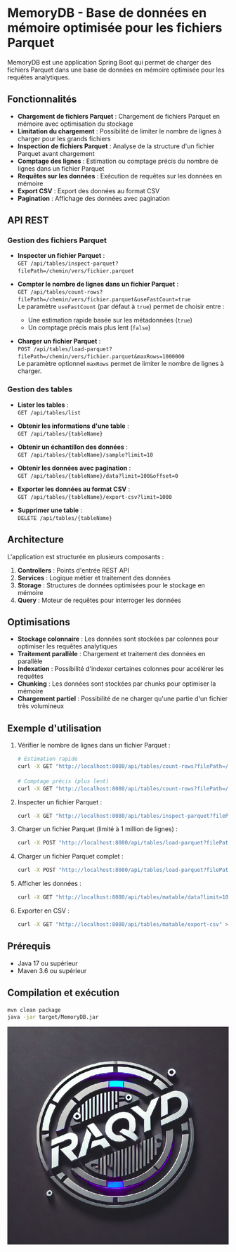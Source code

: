 # MemoryDB - Base de données en mémoire optimisée pour les fichiers Parquet

MemoryDB est une application Spring Boot qui permet de charger des fichiers Parquet dans une base de données en mémoire optimisée pour les requêtes analytiques.

## Fonctionnalités

- **Chargement de fichiers Parquet** : Chargement de fichiers Parquet en mémoire avec optimisation du stockage
- **Limitation du chargement** : Possibilité de limiter le nombre de lignes à charger pour les grands fichiers
- **Inspection de fichiers Parquet** : Analyse de la structure d'un fichier Parquet avant chargement
- **Comptage des lignes** : Estimation ou comptage précis du nombre de lignes dans un fichier Parquet
- **Requêtes sur les données** : Exécution de requêtes sur les données en mémoire
- **Export CSV** : Export des données au format CSV
- **Pagination** : Affichage des données avec pagination

## API REST

### Gestion des fichiers Parquet

- **Inspecter un fichier Parquet** :  
  `GET /api/tables/inspect-parquet?filePath=/chemin/vers/fichier.parquet`

- **Compter le nombre de lignes dans un fichier Parquet** :  
  `GET /api/tables/count-rows?filePath=/chemin/vers/fichier.parquet&useFastCount=true`  
  Le paramètre `useFastCount` (par défaut à `true`) permet de choisir entre :
  - Une estimation rapide basée sur les métadonnées (`true`)
  - Un comptage précis mais plus lent (`false`)

- **Charger un fichier Parquet** :  
  `POST /api/tables/load-parquet?filePath=/chemin/vers/fichier.parquet&maxRows=1000000`  
  Le paramètre optionnel `maxRows` permet de limiter le nombre de lignes à charger.

### Gestion des tables

- **Lister les tables** :  
  `GET /api/tables/list`

- **Obtenir les informations d'une table** :  
  `GET /api/tables/{tableName}`

- **Obtenir un échantillon des données** :  
  `GET /api/tables/{tableName}/sample?limit=10`

- **Obtenir les données avec pagination** :  
  `GET /api/tables/{tableName}/data?limit=100&offset=0`

- **Exporter les données au format CSV** :  
  `GET /api/tables/{tableName}/export-csv?limit=1000`

- **Supprimer une table** :  
  `DELETE /api/tables/{tableName}`

## Architecture

L'application est structurée en plusieurs composants :

1. **Controllers** : Points d'entrée REST API
2. **Services** : Logique métier et traitement des données
3. **Storage** : Structures de données optimisées pour le stockage en mémoire
4. **Query** : Moteur de requêtes pour interroger les données

## Optimisations

- **Stockage colonnaire** : Les données sont stockées par colonnes pour optimiser les requêtes analytiques
- **Traitement parallèle** : Chargement et traitement des données en parallèle
- **Indexation** : Possibilité d'indexer certaines colonnes pour accélérer les requêtes
- **Chunking** : Les données sont stockées par chunks pour optimiser la mémoire
- **Chargement partiel** : Possibilité de ne charger qu'une partie d'un fichier très volumineux

## Exemple d'utilisation

1. Vérifier le nombre de lignes dans un fichier Parquet :
   ```bash
   # Estimation rapide
   curl -X GET "http://localhost:8080/api/tables/count-rows?filePath=/chemin/vers/fichier.parquet"
   
   # Comptage précis (plus lent)
   curl -X GET "http://localhost:8080/api/tables/count-rows?filePath=/chemin/vers/fichier.parquet&useFastCount=false"
   ```

2. Inspecter un fichier Parquet :
   ```bash
   curl -X GET "http://localhost:8080/api/tables/inspect-parquet?filePath=/chemin/vers/fichier.parquet"
   ```

3. Charger un fichier Parquet (limité à 1 million de lignes) :
   ```bash
   curl -X POST "http://localhost:8080/api/tables/load-parquet?filePath=/chemin/vers/fichier.parquet&maxRows=1000000"
   ```

4. Charger un fichier Parquet complet :
   ```bash
   curl -X POST "http://localhost:8080/api/tables/load-parquet?filePath=/chemin/vers/fichier.parquet"
   ```

5. Afficher les données :
   ```bash
   curl -X GET "http://localhost:8080/api/tables/matable/data?limit=10"
   ```

6. Exporter en CSV :
   ```bash
   curl -X GET "http://localhost:8080/api/tables/matable/export-csv" > export.csv
   ```

## Prérequis

- Java 17 ou supérieur
- Maven 3.6 ou supérieur

## Compilation et exécution

```bash
mvn clean package
java -jar target/MemoryDB.jar
```

![[RAQYD.png]](RAQYD.png)